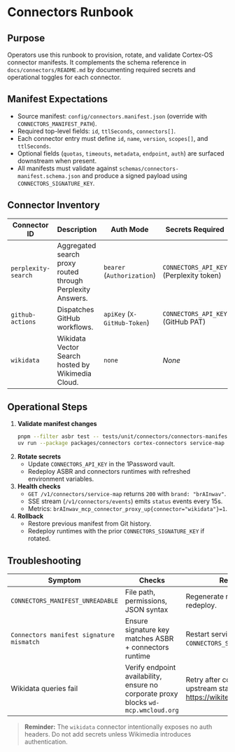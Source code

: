 # Connectors Runbook

## Purpose

Operators use this runbook to provision, rotate, and validate Cortex-OS connector manifests. It complements the schema reference in `docs/connectors/README.md` by documenting required secrets and operational toggles for each connector.

## Manifest Expectations

- Source manifest: `config/connectors.manifest.json` (override with `CONNECTORS_MANIFEST_PATH`).
- Required top-level fields: `id`, `ttlSeconds`, `connectors[]`.
- Each connector entry must define `id`, `name`, `version`, `scopes[]`, and `ttlSeconds`.
- Optional fields (`quotas`, `timeouts`, `metadata`, `endpoint`, `auth`) are surfaced downstream when present.
- All manifests must validate against `schemas/connectors-manifest.schema.json` and produce a signed payload using `CONNECTORS_SIGNATURE_KEY`.

## Connector Inventory

| Connector ID | Description | Auth Mode | Secrets Required | TTL (seconds) | Notes |
| --- | --- | --- | --- | --- | --- |
| `perplexity-search` | Aggregated search proxy routed through Perplexity Answers. | `bearer` (`Authorization`) | `CONNECTORS_API_KEY` (Perplexity token) | 3600 | Owned by Integrations. Rotate key quarterly. |
| `github-actions` | Dispatches GitHub workflows. | `apiKey` (`X-GitHub-Token`) | `CONNECTORS_API_KEY` (GitHub PAT) | 900 | Currently disabled. Enable only after SOC2 sign-off. |
| `wikidata` | Wikidata Vector Search hosted by Wikimedia Cloud. | `none` | _None_ | 300 | Snapshot `2024-09-18`. No secret required. Verify endpoint `https://wd-mcp.wmcloud.org/mcp/` is reachable. |

## Operational Steps

1. **Validate manifest changes**
   ```bash
   pnpm --filter asbr test -- tests/unit/connectors/connectors-manifest.test.ts
   uv run --package packages/connectors cortex-connectors service-map --plain
   ```
2. **Rotate secrets**
   - Update `CONNECTORS_API_KEY` in the 1Password vault.
   - Redeploy ASBR and connectors runtimes with refreshed environment variables.
3. **Health checks**
   - `GET /v1/connectors/service-map` returns `200` with `brand: "brAInwav"`.
   - SSE stream (`/v1/connectors/events`) emits `status` events every 15s.
   - Metrics: `brAInwav_mcp_connector_proxy_up{connector="wikidata"}=1`.
4. **Rollback**
   - Restore previous manifest from Git history.
   - Redeploy runtimes with the prior `CONNECTORS_SIGNATURE_KEY` if rotated.

## Troubleshooting

| Symptom | Checks | Resolution |
| --- | --- | --- |
| `CONNECTORS_MANIFEST_UNREADABLE` | File path, permissions, JSON syntax | Regenerate manifest and redeploy. |
| `Connectors manifest signature mismatch` | Ensure signature key matches ASBR + connectors runtime | Restart services with aligned `CONNECTORS_SIGNATURE_KEY`. |
| Wikidata queries fail | Verify endpoint availability, ensure no corporate proxy blocks `wd-mcp.wmcloud.org` | Retry after confirming upstream status on https://wikitech.wikimedia.org/. |

> **Reminder:** The `wikidata` connector intentionally exposes no auth headers. Do not add secrets unless Wikimedia introduces authentication.
